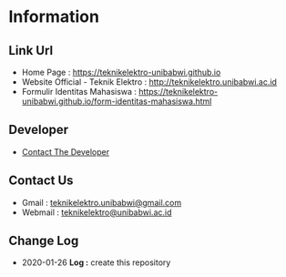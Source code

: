 # Information
## Link Url
* Home Page : https://teknikelektro-unibabwi.github.io
* Website Official - Teknik Elektro : http://teknikelektro.unibabwi.ac.id
* Formulir Identitas Mahasiswa : https://teknikelektro-unibabwi.github.io/form-identitas-mahasiswa.html
## Developer
* <a href="https://github.com/ardirjs">Contact The Developer</a>
## Contact Us
* Gmail : teknikelektro.unibabwi@gmail.com
* Webmail : teknikelektro@unibabwi.ac.id
## Change Log
* 2020-01-26 **Log :** create this repository
